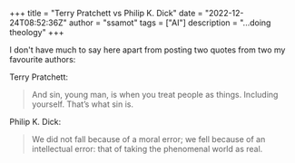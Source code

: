 +++
title = "Terry Pratchett vs Philip K. Dick"
date = "2022-12-24T08:52:36Z"
author = "ssamot"
tags = ["AI"]
description = "...doing theology"
+++

I don't have much to say here apart from posting two quotes from two my favourite authors: 

Terry Pratchett: 
> And sin, young man, is when you treat people as things. Including yourself. That’s what sin is.

Philip K. Dick: 
> We did not fall because of a moral error; we fell because of an intellectual error: that of taking the phenomenal world as real.